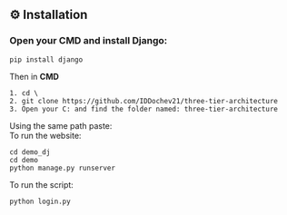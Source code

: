 ## ⚙️ Installation	<a name = "installation"></a>
### Open your **CMD** and install **Django**:
````
pip install django
````
Then in **CMD** 
````	
1. cd \
2. git clone https://github.com/IDDochev21/three-tier-architecture
3. Open your C: and find the folder named: three-tier-architecture
````
Using the same path paste: <br>
To run the website:
````
cd demo_dj
cd demo
python manage.py runserver
````
To run the script:
````
python login.py
````

